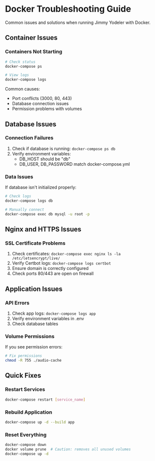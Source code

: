 # Docker Troubleshooting Guide

Common issues and solutions when running Jimmy Yodeler with Docker.

## Container Issues

### Containers Not Starting

```bash
# Check status
docker-compose ps

# View logs
docker-compose logs
```

Common causes:
- Port conflicts (3000, 80, 443)
- Database connection issues
- Permission problems with volumes

## Database Issues

### Connection Failures

1. Check if database is running: `docker-compose ps db`
2. Verify environment variables:
   - DB_HOST should be "db"
   - DB_USER, DB_PASSWORD match docker-compose.yml

### Data Issues

If database isn't initialized properly:
```bash
# Check logs
docker-compose logs db

# Manually connect
docker-compose exec db mysql -u root -p
```

## Nginx and HTTPS Issues

### SSL Certificate Problems

1. Check certificates: `docker-compose exec nginx ls -la /etc/letsencrypt/live/`
2. Verify Certbot logs: `docker-compose logs certbot`
3. Ensure domain is correctly configured
4. Check ports 80/443 are open on firewall

## Application Issues

### API Errors

1. Check app logs: `docker-compose logs app`
2. Verify environment variables in .env
3. Check database tables

### Volume Permissions

If you see permission errors:
```bash
# Fix permissions
chmod -R 755 ./audio-cache
```

## Quick Fixes

### Restart Services

```bash
docker-compose restart [service_name]
```

### Rebuild Application

```bash
docker-compose up -d --build app
```

### Reset Everything

```bash
docker-compose down
docker volume prune  # Caution: removes all unused volumes
docker-compose up -d
